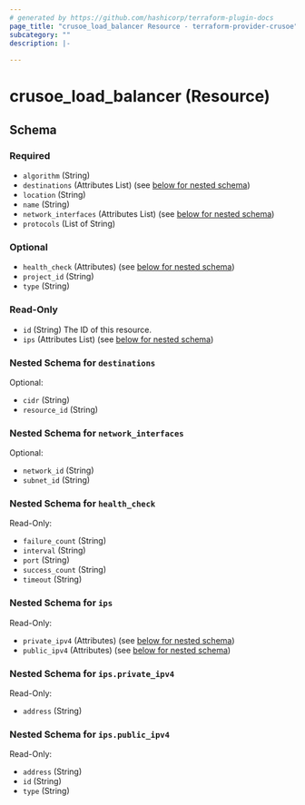```yaml
---
# generated by https://github.com/hashicorp/terraform-plugin-docs
page_title: "crusoe_load_balancer Resource - terraform-provider-crusoe"
subcategory: ""
description: |-
  
---
```


# crusoe_load_balancer (Resource)





<!-- schema generated by tfplugindocs -->
## Schema

### Required

- `algorithm` (String)
- `destinations` (Attributes List) (see [below for nested schema](#nestedatt--destinations))
- `location` (String)
- `name` (String)
- `network_interfaces` (Attributes List) (see [below for nested schema](#nestedatt--network_interfaces))
- `protocols` (List of String)

### Optional

- `health_check` (Attributes) (see [below for nested schema](#nestedatt--health_check))
- `project_id` (String)
- `type` (String)

### Read-Only

- `id` (String) The ID of this resource.
- `ips` (Attributes List) (see [below for nested schema](#nestedatt--ips))

<a id="nestedatt--destinations"></a>
### Nested Schema for `destinations`

Optional:

- `cidr` (String)
- `resource_id` (String)


<a id="nestedatt--network_interfaces"></a>
### Nested Schema for `network_interfaces`

Optional:

- `network_id` (String)
- `subnet_id` (String)


<a id="nestedatt--health_check"></a>
### Nested Schema for `health_check`

Read-Only:

- `failure_count` (String)
- `interval` (String)
- `port` (String)
- `success_count` (String)
- `timeout` (String)


<a id="nestedatt--ips"></a>
### Nested Schema for `ips`

Read-Only:

- `private_ipv4` (Attributes) (see [below for nested schema](#nestedatt--ips--private_ipv4))
- `public_ipv4` (Attributes) (see [below for nested schema](#nestedatt--ips--public_ipv4))

<a id="nestedatt--ips--private_ipv4"></a>
### Nested Schema for `ips.private_ipv4`

Read-Only:

- `address` (String)


<a id="nestedatt--ips--public_ipv4"></a>
### Nested Schema for `ips.public_ipv4`

Read-Only:

- `address` (String)
- `id` (String)
- `type` (String)
